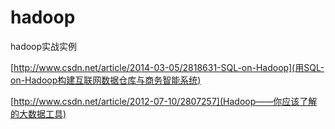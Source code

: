 hadoop
======

hadoop实战实例

[http://www.csdn.net/article/2014-03-05/2818631-SQL-on-Hadoop](用SQL-on-Hadoop构建互联网数据仓库与商务智能系统)

[http://www.csdn.net/article/2012-07-10/2807257](Hadoop——你应该了解的大数据工具)
